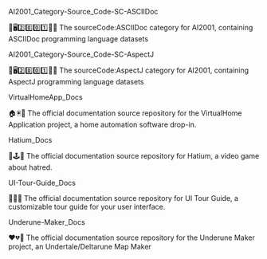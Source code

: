 
AI2001_Category-Source_Code-SC-ASCIIDoc

🧠️🖥️2️⃣️0️⃣️0️⃣️1️⃣️💾️📜️ The sourceCode:ASCIIDoc category for AI2001, containing ASCIIDoc programming language datasets

AI2001_Category-Source_Code-SC-AspectJ

🧠️🖥️2️⃣️0️⃣️0️⃣️1️⃣️💾️📜️ The sourceCode:AspectJ category for AI2001, containing AspectJ programming language datasets

VirtualHomeApp_Docs

🏠️🖲️📖️ The official documentation source repository for the VirtualHome Application project, a home automation software drop-in.

Hatium_Docs

💢️🕹️📖️ The official documentation source repository for Hatium, a video game about hatred.

UI-Tour-Guide_Docs

🦮️💬️📖️ The official documentation source repository for UI Tour Guide, a customizable tour guide for your user interface.

Underune-Maker_Docs

❤️💔️📖️ The official documentation source repository for the Underune Maker project, an Undertale/Deltarune Map Maker

